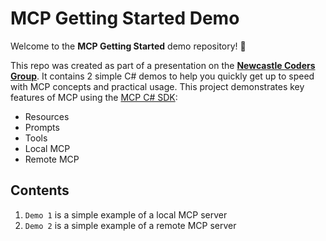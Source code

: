 # MCP Getting Started Demo

Welcome to the **MCP Getting Started** demo repository! 👋

This repo was created as part of a presentation on the **[Newcastle Coders Group](https://www.meetup.com/newcastle-coders-group/)**. 
It contains 2 simple C# demos to help you quickly get up to speed with MCP concepts and practical usage.
This project demonstrates key features of MCP using the [MCP C# SDK](https://github.com/modelcontextprotocol/csharp-sdk):
- Resources
- Prompts
- Tools
- Local MCP
- Remote MCP

## Contents

1. `Demo 1` is a simple example of a local MCP server
2. `Demo 2` is a simple example of a remote MCP server
